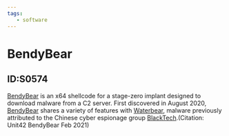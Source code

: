 ```yaml
---
tags:
   - software
---
```

# BendyBear
## ID:S0574
[BendyBear](/mitre/software/S0574) is an x64 shellcode for a stage-zero implant designed to download malware from a C2 server. First discovered in August 2020, [BendyBear](/mitre/software/S0574) shares a variety of features with [Waterbear](/mitre/software/S0579), malware previously attributed to the Chinese cyber espionage group [BlackTech](/mitre/groups/G0098).(Citation: Unit42 BendyBear Feb 2021)
